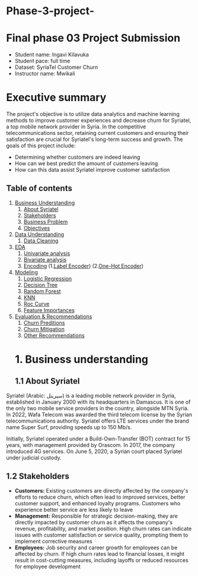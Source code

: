 # Phase-3-project-
# Final phase 03 Project Submission

* Student name: Ingavi Kilavuka
* Student pace: full time
* Dataset: SyriaTel Customer Churn
* Instructor name: Mwikali 
# Executive summary
The project's objective is to utilize data analytics and machine learning methods to improve customer experiences and decrease churn for Syriatel, a top mobile network provider in Syria. In the competitive telecommunications sector, retaining current customers and ensuring their satisfaction are crucial for Syriatel's long-term success and growth. The goals of this project include:
- Determining whether customers are indeed leaving
- How can we best predict the amount of customers leaving
- How can this data assist Syriatel improve customer satisfaction 
## Table of contents 
1. [Business Understanding](#1-business-understanding)
    1. [About Syriatel](#11-about-syriatel)
    1. [Stakeholders](#12-stakeholders)
    1. [Business Problem](#13-business-problem)
    1. [Objectives](#14-objectives)
2. [Data Understanding](#2-data-understanding)
    1. [Data Cleaning](#21-data-cleaning)
3. [EDA](#3-eda)
    1. [Univariate analysis](#31-univariate-analysis)
    2. [Bivariate analysis](#32-bivariate-analysis)
    3. [Encoding](#33-encoding)
                    (1.[Label Encoder](#331-label-encoding))
                    (2.[One-Hot Encoder](#332-one-hot-encoding))
4. [Modeling](#4-modeling)
    1. [Logistic Regression](#41-logistic-regression)
    2. [Decision Tree](#42-decision-tree)
    3. [Random Forest](#43-random-forest)
    4. [KNN](#44-k-nearest-neighbors)
    5. [Roc Curve](#45-roc-curve)
    6. [Feature Importances](#46-feature-importance-all-features)
5. [Evaluation & Recommendations](#5-evaluation--recommendations)
    1. [Churn Preditions](#51-churn-prediction)
    2. [Churn Mitigation](#52-churn-mitigation)
    3. [Other Recommendations](#53-other-recommendations)
    # 1. Business understanding
    ## 1.1 About Syriatel
Syriatel (Arabic: سيريتل) is a leading mobile network provider in Syria, established in January 2000 with its headquarters in Damascus. It is one of the only two mobile service providers in the country, alongside MTN Syria. In 2022, Wafa Telecom was awarded the third telecom license by the Syrian telecommunications authority. Syriatel offers LTE services under the brand name Super Surf, providing speeds up to 150 Mb/s.

Initially, Syriatel operated under a Build-Own-Transfer (BOT) contract for 15 years, with management provided by Orascom. In 2017, the company introduced 4G services. On June 5, 2020, a Syrian court placed Syriatel under judicial custody.
## 1.2 Stakeholders
- **Customers:** Existing customers are directly affected by the company's efforts to reduce churn, which often lead to improved services, better customer support, and enhanced loyalty programs. Customers who experience better service are less likely to leave
- **Management:** Responsible for strategic decision-making, they are directly impacted by customer churn as it affects the company's revenue, profitability, and market position. High churn rates can indicate issues with customer satisfaction or service quality, prompting them to implement corrective measures 
- **Employees:** Job security and career growth for employees can be affected by churn. If high churn rates lead to financial losses, it might result in cost-cutting measures, including layoffs or reduced resources for employee development
